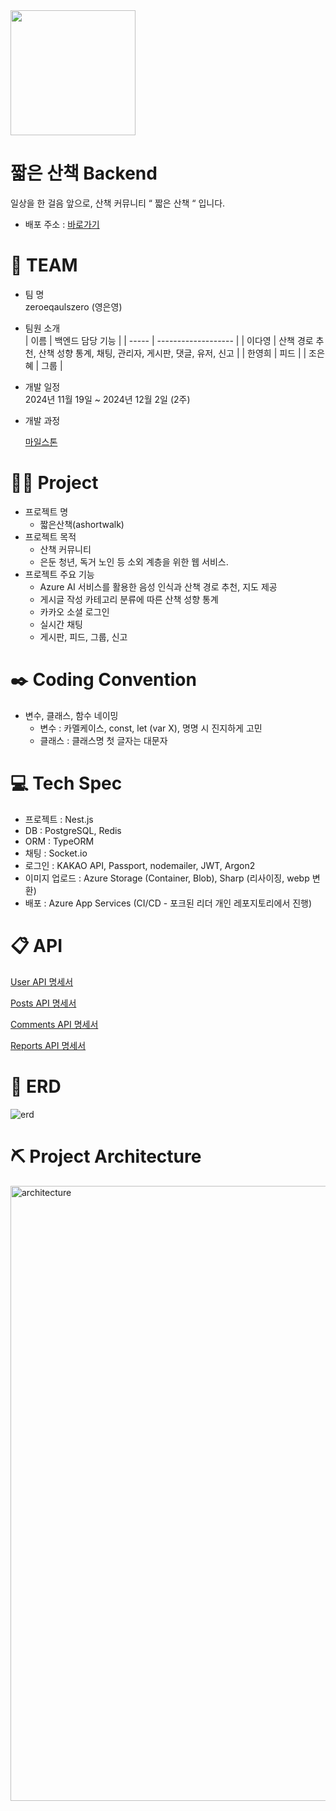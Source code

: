 <img src="https://github.com/user-attachments/assets/e11880de-7f4c-428d-9ee8-bac6a70e0efd" width="200" height="200">

# 짧은 산책 Backend

일상을 한 걸음 앞으로, 산책 커뮤니티 “ 짧은 산책 “ 입니다.

- 배포 주소 : [바로가기](http://20.41.86.171)

# 👟 TEAM

- 팀 명  
  zeroeqaulszero (영은영)
- 팀원 소개  
  | 이름 | 백엔드 담당 기능 | | ----- | ------------------- | | 이다영 | 산책 경로 추천, 산책 성향 통계, 채팅, 관리자, 게시판, 댓글, 유저, 신고 | | 한영희 | 피드 | | 조은혜 | 그룹 |

- 개발 일정  
  2024년 11월 19일 ~ 2024년 12월 2일 (2주)

- 개발 과정

  [마일스톤](https://docs.google.com/spreadsheets/d/1SSaSrOxuqmxmiVsNv_Pw6xuxpjbTNivPiRzatUcC_YY/edit?gid=0#gid=0)

# 🏃‍♀️ Project

- 프로젝트 명
  - 짧은산책(ashortwalk)
- 프로젝트 목적
  - 산책 커뮤니티
  - 은둔 청년, 독거 노인 등 소외 계층을 위한 웹 서비스.
- 프로젝트 주요 기능
  - Azure AI 서비스를 활용한 음성 인식과 산책 경로 추천, 지도 제공
  - 게시글 작성 카테고리 분류에 따른 산책 성향 통계
  - 카카오 소셜 로그인
  - 실시간 채팅
  - 게시판, 피드, 그룹, 신고

# ✒️ Coding Convention

- 변수, 클래스, 함수 네이밍
  - 변수 : 카멜케이스, const, let (var X), 명명 시 진지하게 고민
  - 클래스 : 클래스명 첫 글자는 대문자

# 💻 Tech Spec

- 프로젝트 : Nest.js
- DB : PostgreSQL, Redis
- ORM : TypeORM
- 채팅 : Socket.io
- 로그인 : KAKAO API, Passport, nodemailer, JWT, Argon2
- 이미지 업로드 : Azure Storage (Container, Blob), Sharp (리사이징, webp 변환)
- 배포 : Azure App Services (CI/CD - 포크된 리더 개인 레포지토리에서 진행)

# 📋 API

[User API 명세서](https://suave-prawn-3cc.notion.site/Users-API-12d244ea9138809c8e4ece1de5b1d1d6)

[Posts API 명세서](https://suave-prawn-3cc.notion.site/Posts-API-12e244ea9138805c86eff064a9e4bc48)

[Comments API 명세서](https://suave-prawn-3cc.notion.site/Comments-API-12f244ea913880a88945e9492bc1ce93)

[Reports API 명세서](https://suave-prawn-3cc.notion.site/Reports-API-12f244ea9138806a86cce9f048ea504a)

# 📔 ERD

![erd](https://github.com/user-attachments/assets/39d203af-db06-4ddb-803f-9abba658c61a)

# ⛏️ Project Architecture

<img width="984" alt="architecture" src="https://github.com/user-attachments/assets/052e0019-9746-4b02-b0cb-5dd90bd3e888">

